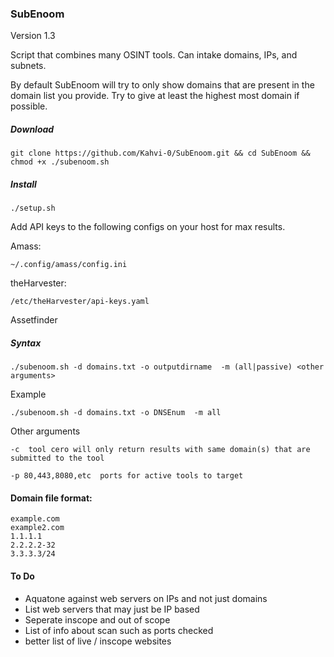 ### SubEnoom

Version 1.3



Script that combines many OSINT tools. Can intake domains, IPs, and subnets. 

By default SubEnoom will try to only show domains that are present in the domain list you provide. Try to give at least the highest most domain if possible. 


##### Download

```
git clone https://github.com/Kahvi-0/SubEnoom.git && cd SubEnoom && chmod +x ./subenoom.sh
```

##### Install

```
./setup.sh
```

Add API keys to the following configs on your host for max results.

Amass:
```
~/.config/amass/config.ini
```
theHarvester:
```
/etc/theHarvester/api-keys.yaml
```
Assetfinder


##### Syntax

```
./subenoom.sh -d domains.txt -o outputdirname  -m (all|passive) <other arguments>
```

Example

```
./subenoom.sh -d domains.txt -o DNSEnum  -m all 
```

Other arguments

```
-c  tool cero will only return results with same domain(s) that are submitted to the tool

-p 80,443,8080,etc  ports for active tools to target
```



#### Domain file format:

```
example.com
example2.com
1.1.1.1
2.2.2.2-32
3.3.3.3/24
```

#### To Do

- Aquatone against web servers on IPs and not just domains
- List web servers that may just be IP based
- Seperate inscope and out of scope
- List of info about scan such as ports checked
- better list of live / inscope websites
